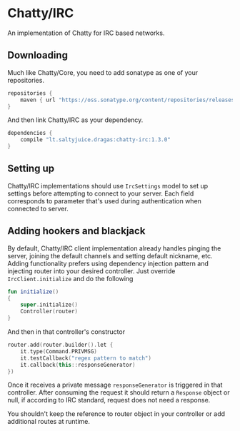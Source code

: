 # Chatty/IRC
An implementation of Chatty for IRC based networks.

## Downloading

Much like Chatty/Core, you need to add sonatype as one of your repositories.
```groovy
repositories {
    maven { url "https://oss.sonatype.org/content/repositories/releases/" }
}
```

And then link Chatty/IRC as your dependency.
```groovy
dependencies {
    compile "lt.saltyjuice.dragas:chatty-irc:1.3.0"
}
```

## Setting up

Chatty/IRC implementations should use `IrcSettings` model to set up settings before attempting to
connect to your server. Each field corresponds to parameter that's used during authentication when
connected to server.


## Adding hookers and blackjack

By default, Chatty/IRC client implementation already handles pinging the server,
joining the default channels and setting default nickname, etc. Adding functionality
prefers using dependency injection pattern and injecting router into your desired controller. Just
override `IrcClient.initialize` and do the following

```kotlin
fun initialize()
{
    super.initialize()
    Controller(router)
}
```

And then in that controller's constructor

```kotlin
router.add(router.builder().let {
    it.type(Command.PRIVMSG)
    it.testCallback("regex pattern to match")
    it.callback(this::responseGenerator)
})
```

Once it receives a private message `responseGenerator` is triggered in that controller. After consuming
the request it should return a `Response` object or null, if according to IRC standard, request does
 not need a response.

You shouldn't keep the reference to router object in your controller or add additional routes 
at runtime.